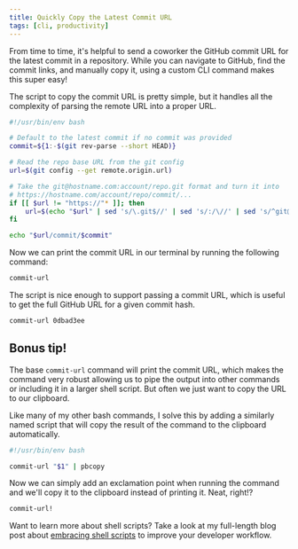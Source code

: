```yaml
---
title: Quickly Copy the Latest Commit URL
tags: [cli, productivity]
---
```


From time to time, it's helpful to send a coworker the GitHub commit URL
for the latest commit in a repository. While you can navigate to GitHub,
find the commit links, and manually copy it, using a custom CLI command
makes this super easy!

The script to copy the commit URL is pretty simple, but it handles all the
complexity of parsing the remote URL into a proper URL.

```bash showLineNumbers /usr/local/bin/commit-url
#!/usr/bin/env bash

# Default to the latest commit if no commit was provided
commit=${1:-$(git rev-parse --short HEAD)}

# Read the repo base URL from the git config
url=$(git config --get remote.origin.url)

# Take the git@hostname.com:account/repo.git format and turn it into
# https://hostname.com/account/repo/commit/...
if [[ $url != "https://"* ]]; then
	url=$(echo "$url" | sed 's/\.git$//' | sed 's/:/\//' | sed 's/^git@/https:\/\//')
fi

echo "$url/commit/$commit"
```

Now we can print the commit URL in our terminal by running the following
command:

```bash
commit-url
```

The script is nice enough to support passing a commit URL, which is useful
to get the full GitHub URL for a given commit hash.

```bash
commit-url 0dbad3ee
```

## Bonus tip!

The base `commit-url` command will print the commit URL, which makes the
command very robust allowing us to pipe the output into other commands or
including it in a larger shell script. But often we just want to copy the
URL to our clipboard.

Like many of my other bash commands, I solve this by adding a similarly
named script that will copy the result of the command to the clipboard
automatically.

```bash /usr/local/bin/commit-url!
#!/usr/bin/env bash

commit-url "$1" | pbcopy
```

Now we can simply add an exclamation point when running the command and
we'll copy it to the clipboard instead of printing it. Neat, right!?

```bash
commit-url!
```

Want to learn more about shell scripts? Take a look at my full-length blog
post about
[embracing shell scripts](https://mskelton.dev/blog/embracing-shell-scripts)
to improve your developer workflow.

